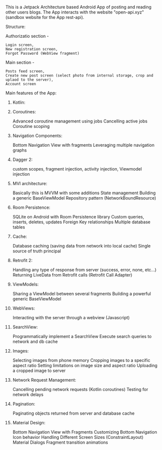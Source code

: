 This is a Jetpack Architecture based Android App of posting and reading other users blogs.
The App interacts with the website "open-api.xyz" (sandbox website for the App rest-api).

Structure:

Authorizatio section -

    Login screen, 
    New registration screen,
    Forgot Password (WebView fragment)
    
Main section - 

    Posts feed screen,
    Create new post screen (select photo from internal storage, crop and uplaod to the server),
    Account screen

Main features of the App:
1. Kotlin:
2. Coroutines:

    Advanced coroutine management using jobs
    Cancelling active jobs
    Coroutine scoping
3. Navigation Components:

    Bottom Navigation View with fragments
    Leveraging multiple navigation graphs
4. Dagger 2:

    custom scopes, fragment injection, activity injection, Viewmodel injection
5. MVI architecture:

    Basically this is MVVM with some additions
    State management
    Building a generic BaseViewModel
    Repository pattern (NetworkBoundResource)
6. Room Persistence:

    SQLite on Android with Room Persistence library
    Custom queries, inserts, deletes, updates
    Foreign Key relationships
    Multiple database tables
7. Cache:

    Database caching (saving data from network into local cache)
    Single source of truth principal
8. Retrofit 2:

    Handling any type of response from server (success, error, none, etc...)
    Returning LiveData from Retrofit calls (Retrofit Call Adapter)
9. ViewModels:

    Sharing a ViewModel between several fragments
    Building a powerful generic BaseViewModel
10. WebViews:

    Interacting with the server through a webview (Javascript)
11. SearchView:

    Programmatically implement a SearchView
    Execute search queries to network and db cache
12. Images:

    Selecting images from phone memory
    Cropping images to a specific aspect ratio
    Setting limitations on image size and aspect ratio
    Uploading a cropped image to server
13. Network Request Management:

    Cancelling pending network requests (Kotlin coroutines)
    Testing for network delays
14. Pagination:

    Paginating objects returned from server and database cache
15. Material Design:

    Bottom Navigation View with Fragments
    Customizing Bottom Navigation Icon behavior
    Handling Different Screen Sizes (ConstraintLayout)
    Material Dialogs
    Fragment transition animations
